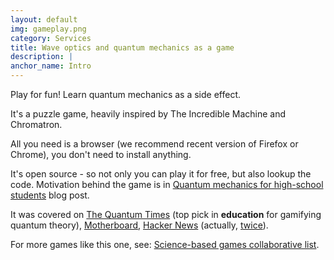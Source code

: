 ```yaml
---
layout: default
img: gameplay.png
category: Services
title: Wave optics and quantum mechanics as a game
description: |
anchor_name: Intro
---
```


Play for fun! Learn quantum mechanics as a side effect.

It's a puzzle game, heavily inspired by The Incredible Machine and Chromatron.

All you need is a browser (we recommend recent version of Firefox or Chrome), you don't need to install anything.

It's open source - so not only you can play it for free, but also lookup the code. Motivation behind the game is in [Quantum mechanics for high-school students](http://p.migdal.pl/2016/08/15/quantum-mechanics-for-high-school-students.html) blog post.

It was covered on [The Quantum Times](http://thequantumtimes.org/2017/03/gamifying-quantum-theory/) (top pick in **education** for gamifying quantum theory), [Motherboard](https://motherboard.vice.com/en_us/article/a3jkya/quantum-game-physics-computer-puzzle), [Hacker News](https://news.ycombinator.com/item?id=14432176) (actually, [twice](https://news.ycombinator.com/item?id=15905924)).

For more games like this one, see: [Science-based games collaborative list](https://github.com/stared/science-based-games-list).
